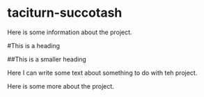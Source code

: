 taciturn-succotash
==================

Here is some information about the project.

#This is a heading

##This is a smaller heading

Here I can write some text about something to do with teh project.

Here is some more about the project.
